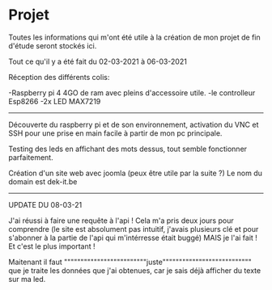 # Projet
Toutes les informations qui m'ont été utile à la création de mon projet de fin d'étude seront stockés ici.

Tout ce qu'il y a été fait du 02-03-2021 à 06-03-2021

Réception des différents colis:

-Raspberry pi 4 4GO de ram avec pleins d'accessoire utile.
-le controlleur Esp8266
-2x LED MAX7219

--------------------------------------------------------------------------------------------------------------------------
Découverte du raspberry pi et de son environnement, activation du VNC et SSH pour une prise en main
facile à partir de mon pc principale.

Testing des leds en affichant des mots dessus, tout semble fonctionner parfaitement.


Création d'un site web avec joomla (peux être utile par la suite ?) Le nom du domain est dek-it.be


---------------------------------------------------------------------------------------------------------------------------
UPDATE DU 08-03-21

J'ai réussi à faire une requête à l'api ! Cela m'a pris deux jours pour comprendre (le site est absolument pas intuitif,
j'avais plusieurs clé et pour s'abonner à la partie de l'api qui m'intérresse était buggé)
MAIS je l'ai fait ! Et c'est le plus important !

Maitenant il faut """""""""""""""""""""""""juste""""""""""""""""""""""""""" que je traite les données que j'ai obtenues,
car je sais déjà afficher du texte sur ma led.


